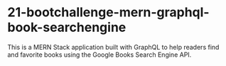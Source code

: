 # 21-bootchallenge-mern-graphql-book-searchengine
This is a MERN Stack application built with GraphQL to help readers find and favorite books using the Google Books Search Engine API.
